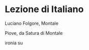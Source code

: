 # Lezione di Italiano

Luciano Folgore, Montale

Piove, da Satura di Montale

ironia su 
<!--stackedit_data:
eyJoaXN0b3J5IjpbLTEzMzc1MDA1ODEsLTE2NzAyMjYzMjhdfQ
==
-->